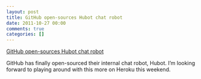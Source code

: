 ```yaml
---
layout: post
title: GitHub open-sources Hubot chat robot
date: 2011-10-27 00:00
comments: true
categories: []
---
```

<a href="https://github.com/blog/968-say-hello-to-hubot">GitHub open-sources Hubot chat robot</a>

<p>GitHub has finally open-sourced their internal chat robot, Hubot. I&rsquo;m looking forward to playing around with this more on Heroku this weekend.</p>

